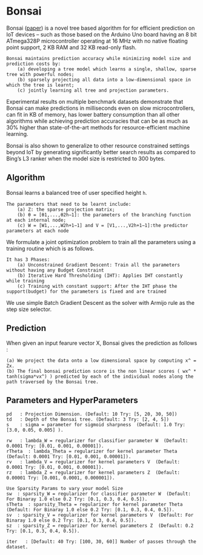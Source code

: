 # Bonsai

Bonsai ([paper](http://proceedings.mlr.press/v70/kumar17a/kumar17a.pdf)) 
is a novel tree based algorithm for for efficient prediction on IoT devices – 
such as those based on the Arduino Uno board having an 8 bit ATmega328P microcontroller operating 
at 16 MHz with no native floating point support, 2 KB RAM and 32 KB read-only flash.

    Bonsai maintains prediction accuracy while minimizing model size and prediction costs by: 
        (a) developing a tree model which learns a single, shallow, sparse tree with powerful nodes; 
        (b) sparsely projecting all data into a low-dimensional space in which the tree is learnt; 
        (c) jointly learning all tree and projection parameters.

Experimental results on multiple benchmark datasets demonstrate that Bonsai can make predictions in milliseconds even on slow microcontrollers, 
can fit in KB of memory, has lower battery consumption than all other algorithms while achieving prediction accuracies that can be as much as 
30% higher than state-of-the-art methods for resource-efficient machine learning.

Bonsai is also shown to generalize to other resource constrained settings beyond IoT 
by generating significantly better search results as compared to Bing’s L3 ranker when the model size is restricted to 300 bytes.

## Algorithm

Bonsai learns a balanced tree of user speciﬁed height `h`.

    The parameters that need to be learnt include: 
        (a) Z: the sparse projection matrix; 
        (b) θ = [θ1,...,θ2h−1]: the parameters of the branching function at each internal node;
        (c) W = [W1,...,W2h+1−1] and V = [V1,...,V2h+1−1]:the predictor parameters at each node

We formulate a joint optimization problem to train all the parameters using a training routine which is as follows.

    It has 3 Phases:
        (a) Unconstrained Gradient Descent: Train all the parameters without having any Budget Constraint
        (b) Iterative Hard Thresholding (IHT): Applies IHT constantly while training
        (c) Training with constant support: After the IHT phase the support(budget) for the parameters is fixed and are trained
We use simple Batch Gradient Descent as the solver with Armijo rule as the step size selector.

## Prediction

When given an input fearure vector X, Bonsai gives the prediction as follows :

    (a) We project the data onto a low dimensional space by computing x^ = Zx.
    (b) The final bonsai prediction score is the non linear scores ( wx^ * tanh(sigma*vx^) ) predicted by each of the individual nodes along the path traversed by the Bonsai tree.


## Parameters and HyperParameters

    pd   : Projection Dimension. (Default: 10 Try: [5, 20, 30, 50]) 
    td   : Depth of the Bonsai tree. (Default: 3 Try: [2, 4, 5])
    s    : sigma = parameter for sigmoid sharpness  (Default: 1.0 Try: [3.0, 0.05, 0.005] ).

    rw   : lambda_W = regularizer for classifier parameter W  (Default: 0.0001 Try: [0.01, 0.001, 0.00001]).
    rTheta  : lambda_Theta = regularizer for kernel parameter Theta  (Default: 0.0001 Try: [0.01, 0.001, 0.00001]).
    rv   : lambda_V = regularizer for kernel parameters V  (Default: 0.0001 Try: [0.01, 0.001, 0.00001]).
    rz   : lambda_Z = regularizer for kernel parameters Z  (Default: 0.00001 Try: [0.001, 0.0001, 0.000001]).

    Use Sparsity Params to vary your model Size
    sw  : sparsity_W = regularizer for classifier parameter W  (Default: For Binaray 1.0 else 0.2 Try: [0.1, 0.3, 0.4, 0.5]).
    sTheta  : sparsity_Theta = regularizer for kernel parameter Theta  (Default: For Binaray 1.0 else 0.2 Try: [0.1, 0.3, 0.4, 0.5]).
    sv  : sparsity_V = regularizer for kernel parameters V  (Default: For Binaray 1.0 else 0.2 Try: [0.1, 0.3, 0.4, 0.5]).
    sz  : sparsity_Z = regularizer for kernel parameters Z  (Default: 0.2 Try: [0.1, 0.3, 0.4, 0.5]).

    iter   : [Default: 40 Try: [100, 30, 60]] Number of passes through the dataset.
